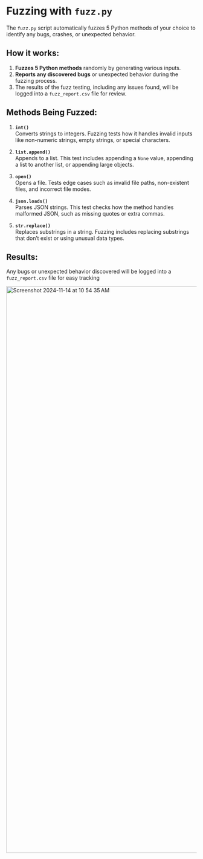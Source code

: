 # Fuzzing with `fuzz.py`

The `fuzz.py` script automatically fuzzes 5 Python methods of your choice to identify any bugs, crashes, or unexpected behavior.

## How it works:
1. **Fuzzes 5 Python methods** randomly by generating various inputs.
2. **Reports any discovered bugs** or unexpected behavior during the fuzzing process.
3. The results of the fuzz testing, including any issues found, will be logged into a `fuzz_report.csv` file for review.

## Methods Being Fuzzed:
1. **`int()`**  
   Converts strings to integers. Fuzzing tests how it handles invalid inputs like non-numeric strings, empty strings, or special characters.

2. **`list.append()`**  
   Appends to a list. This test includes appending a `None` value, appending a list to another list, or appending large objects.

3. **`open()`**  
   Opens a file. Tests edge cases such as invalid file paths, non-existent files, and incorrect file modes.

4. **`json.loads()`**  
   Parses JSON strings. This test checks how the method handles malformed JSON, such as missing quotes or extra commas.

5. **`str.replace()`**  
   Replaces substrings in a string. Fuzzing includes replacing substrings that don’t exist or using unusual data types.

## Results:
Any bugs or unexpected behavior discovered will be logged into a `fuzz_report.csv` file for easy tracking

<img width="1501" alt="Screenshot 2024-11-14 at 10 54 35 AM" src="https://github.com/user-attachments/assets/7f7e4b2f-dbcf-401a-8046-47e8935b0198">

